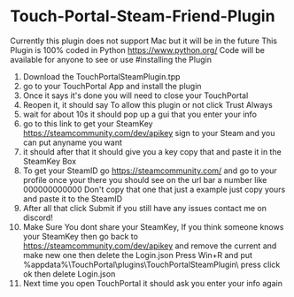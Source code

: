 # Touch-Portal-Steam-Friend-Plugin
Currently this plugin does not support Mac but it will be in the future
This Plugin is 100% coded in Python https://www.python.org/
Code will be available for anyone to see or use
#installing the Plugin
1. Download the TouchPortalSteamPlugin.tpp
2. go to your TouchPortal App and install the plugin
3. Once it says it's done you will need to close your TouchPortal
4. Reopen it, it should say To allow this plugin or not click Trust Always
5. wait for about 10s it should pop up a gui that you enter your info
6. go to this link to get your SteamKey https://steamcommunity.com/dev/apikey sign to your Steam and you can put anyname you want
7. it should after that it should give you a key copy that and paste it in the SteamKey Box
8. To get your SteamID go https://steamcommunity.com/ and go to your profile once your there you should see on the url bar a number like 000000000000 Don't copy that one that just a example just copy yours and paste it to the SteamID 
9. After all that click Submit if you still have any issues contact me on discord!
10. Make Sure You dont share your SteamKey, If you think someone knows your SteamKey then go back to https://steamcommunity.com/dev/apikey and remove the current and make new one then delete the Login.json Press Win+R and put %appdata%\TouchPortal\plugins\TouchPortalSteamPlugin\ press click ok then delete Login.json
11. Next time you open TouchPortal it should ask you enter your info again

